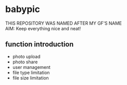 # babypic
THIS REPOSITORY WAS NAMED AFTER MY GF'S NAME  
AIM: Keep everything nice and neat!

## function introduction
- photo upload
- photo share
- user management
- file type limitation
- file size limitation
